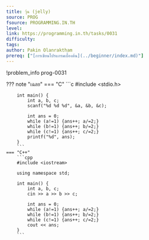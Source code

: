 ```yaml
---
title: วุ้น (jelly)
source: PROG
fsource: PROGRAMMING.IN.TH
level:
link: https://programming.in.th/tasks/0031
difficulty: 
tags: 
author: Pakin Olanraktham
prereq: ["[การเขียนโปรแกรมเบื้องต้น](../beginner/index.md)"]
---
```


!problem_info prog-0031

??? note "เฉลย"
    === "C"
        ```c
        #include <stdio.h>

        int main() {
            int a, b, c;
            scanf("%d %d %d", &a, &b, &c);

            int ans = 0;
            while (a!=1) {ans++; a/=2;}
            while (b!=1) {ans++; b/=2;}
            while (c!=1) {ans++; c/=2;}
            printf("%d", ans);
        }
        ```
    === "C++"
        ```cpp
        #include <iostream>

        using namespace std;

        int main() {
            int a, b, c;
            cin >> a >> b >> c;

            int ans = 0;
            while (a!=1) {ans++; a/=2;}
            while (b!=1) {ans++; b/=2;}
            while (c!=1) {ans++; c/=2;}
            cout << ans;
        }
        ```
